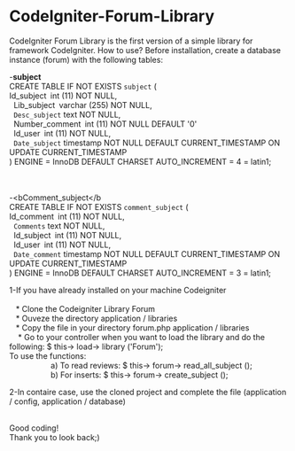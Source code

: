 # CodeIgniter-Forum-Library
CodeIgniter Forum Library is the first version of  a simple library for framework CodeIgniter.
How to use?
Before installation, create a database instance (forum)
with the following tables:<br>

-<b>subject</b><br>
CREATE TABLE IF NOT EXISTS `subject` (<br>
Id_subject` `int (11) NOT NULL,<br>
  Lib_subject` `varchar (255) NOT NULL,<br>
  `Desc_subject` text NOT NULL,<br>
  Number_comment` `int (11) NOT NULL DEFAULT '0'<br>
  Id_user` `int (11) NOT NULL,<br>
  `Date_subject` timestamp NOT NULL DEFAULT CURRENT_TIMESTAMP ON UPDATE CURRENT_TIMESTAMP<br>
) ENGINE = InnoDB DEFAULT CHARSET AUTO_INCREMENT = 4 = latin1;<br><br><br>

-<bComment_subject</b<br>
CREATE TABLE IF NOT EXISTS `comment_subject` (<br>
Id_comment` `int (11) NOT NULL,<br>
  `Comments` text NOT NULL,<br>
  Id_subject` `int (11) NOT NULL,<br>
  Id_user` `int (11) NOT NULL,<br>
  `Date_comment` timestamp NOT NULL DEFAULT CURRENT_TIMESTAMP ON UPDATE CURRENT_TIMESTAMP<br>
) ENGINE = InnoDB DEFAULT CHARSET AUTO_INCREMENT = 3 = latin1;<br>



1-If you have already installed on your machine Codeigniter<br><br>
   * Clone the Codeigniter Library Forum<br>
   * Ouveze the directory application / libraries<br>
   * Copy the file in your directory forum.php application / libraries<br>
    * Go to your controller when you want to load the library and do the following: $ this-> load-> library ('Forum');<br>
To use the functions:<br>
                   a) To read reviews: $ this-> forum-> read_all_subject ();<br>
                   b) For inserts: $ this-> forum-> create_subject ();<br>


2-In contaire case, use the cloned project and complete the file (application / config, application / database)<br><br>

Good coding!<br>
Thank you to look back;)<br><br>
